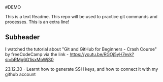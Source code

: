 #DEMO

This is a text Readme. This repo will be used to practice git commands and processes. This is an extra line!

## Subheader

I watched the tutorial about "Git and GitHub for Beginners - Crash Course" by freeCodeCamp via the link - https://youtu.be/RGOj5yH7evk?si=bRMg6G1isxMoWjS0

23.12.30 - Learnt how to generate SSH keys, and how to connect it with my github account